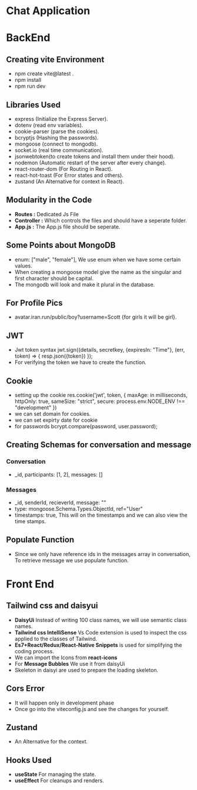 # Chat Application

# BackEnd

## Creating vite Environment
- npm create vite@latest .
- npm install
- npm run dev

## Libraries Used
- express (Initialize the Express Server).
- dotenv (read env variables).
- cookie-parser (parse the cookies).
- bcryptjs (Hashing the passwords).
- mongoose (connect to mongodb).
- socket.io (real time communication).
- jsonwebtoken(to create tokens and install them under their hood).
- nodemon (Automatic restart of the server after every change).
- react-router-dom (For Routing in React).
- react-hot-toast (For Error states and others).
- zustand (An Alternative for context in React).

## Modularity in the Code
- **Routes :**  Dedicated Js File
- **Controller :** Which controls the files and should have a seperate folder.
- **App.js :** The App.js file should be seperate.

## Some Points about MongoDB
- enum: ["male", "female"],  We use enum when we have some certain values.
- When creating a mongoose model give the name as the singular and first character should be capital.
- The mongodb will look and make it plural in the database.

## For Profile Pics
- avatar.iran.run/public/boy?username=Scott   {for girls it will be girl}.

## JWT
- Jwt token syntax  jwt.sign({details, secretkey, {expiresIn: "Time"}, (err, token) => { resp.json({token}) });
- For verifying the token we have to create the function.

## Cookie
- setting up the cookie  res.cookie('jwt', token, { maxAge: in milliseconds, httpOnly: true, sameSize: "strict", secure: process.env.NODE_ENV !== "development" })
- we can set domain for cookies.
- we can set expirty date for cookie
- for passwords bcrypt.compare(password, user.password);

## Creating Schemas for conversation and message
### Conversation
- _id, participants: [1, 2], messages: []
### Messages
- _id, senderId, recieverId, message: ""
- type: mongoose.Schema.Types.ObjectId, ref="User"
- timestamps: true, This will on the timestamps and we can also view the time stamps.

## Populate Function
- Since we only have reference ids in the messages array in conversation, To retrieve message we use populate function.

# Front End

## Tailwind css and daisyui
- **DaisyUi**  Instead of writing 100 class names, we will use semantic class names.
- **Tailwind css IntelliSense** Vs Code extension is used to inspect the css applied to the classes of Tailwind.
- **Es7+React/Redux/React-Native Snippets** is used for simplifying the coding process.
- We can import the Icons from **react-icons**
- For **Message Bubbles** We use it from daisyUi
- Skeleton in daisyi are used to prepare the loading skeleton.

## Cors Error
- It will happen only in development phase
- Once go into the viteconfig.js and see the changes for yourself.

## Zustand
- An Alternative for the context.

## Hooks Used
- **useState** For managing the state.
- **useEffect** For cleanups and renders.



